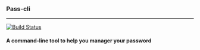 ### Pass-cli
___
[![Build Status](https://travis-ci.org/Dowte/pass-cli.svg?branch=master)](https://travis-ci.org/Dowte/pass-cli)
#### A command-line tool to help you manager your password

